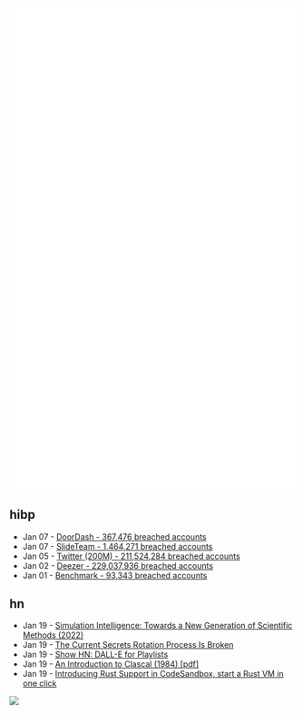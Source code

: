 ![Metrics](https://raw.githubusercontent.com/phixion/phixion/master/metrics.svg)

## hibp

<!--
for https://github.com/phixion/phixion/blob/main/.github/workflows/feeds.yml
-->
<!--START_SECTION:haveibeenpwnd-->
- Jan 07 - [DoorDash - 367,476 breached accounts](https://haveibeenpwned.com/PwnedWebsites#DoorDash)
- Jan 07 - [SlideTeam - 1,464,271 breached accounts](https://haveibeenpwned.com/PwnedWebsites#SlideTeam)
- Jan 05 - [Twitter (200M) - 211,524,284 breached accounts](https://haveibeenpwned.com/PwnedWebsites#Twitter200M)
- Jan 02 - [Deezer - 229,037,936 breached accounts](https://haveibeenpwned.com/PwnedWebsites#Deezer)
- Jan 01 - [Benchmark - 93,343 breached accounts](https://haveibeenpwned.com/PwnedWebsites#Benchmark)
<!--END_SECTION:haveibeenpwnd-->

## hn

<!--
for https://github.com/phixion/phixion/blob/main/.github/workflows/feeds.yml
-->
<!--START_SECTION:hn-->
- Jan 19 - [Simulation Intelligence: Towards a New Generation of Scientific Methods (2022)](https://arxiv.org/abs/2112.03235)
- Jan 19 - [The Current Secrets Rotation Process Is Broken](https://www.doppler.com/blog/the-current-secrets-rotation-process-is-broken)
- Jan 19 - [Show HN: DALL-E for Playlists](https://www.naturallanguageplaylist.com/)
- Jan 19 - [An Introduction to Clascal (1984) [pdf]](http://www.bitsavers.org/pdf/apple/lisa/toolkit_3.0/Package_2_Examples/02_An_Introduction_To_Clascal_Jul84.pdf)
- Jan 19 - [Introducing Rust Support in CodeSandbox, start a Rust VM in one click](https://codesandbox.io/blog/announcing-rust-support-in-codesandbox)
<!--END_SECTION:hn-->

<!--
for https://yhype.me
-->
![](https://hit.yhype.me/github/profile?user_id=13013670)
